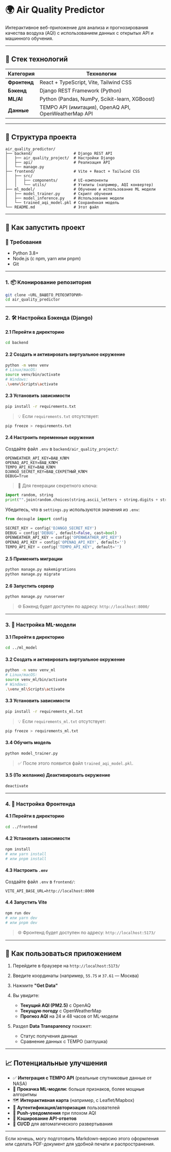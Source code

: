 # 🌍 Air Quality Predictor

Интерактивное веб-приложение для анализа и прогнозирования качества воздуха (AQI) с использованием данных с открытых API и машинного обучения.

---

## 🧰 Стек технологий

| Категория    | Технологии                                           |
| ------------ | ---------------------------------------------------- |
| **Фронтенд** | React + TypeScript, Vite, Tailwind CSS               |
| **Бэкенд**   | Django REST Framework (Python)                       |
| **ML/AI**    | Python (Pandas, NumPy, Scikit-learn, XGBoost)        |
| **Данные**   | TEMPO API (имитация), OpenAQ API, OpenWeatherMap API |

---

## 📁 Структура проекта

```
air_quality_predictor/
├── backend/                  # Django REST API
│   ├── air_quality_project/  # Настройки Django
│   ├── api/                  # Реализация API
│   └── manage.py
├── frontend/                 # Vite + React + Tailwind CSS
│   ├── src/
│   │   ├── components/       # UI-компоненты
│   │   └── utils/            # Утилиты (например, AQI конвертер)
├── ml_model/                 # Обучение и использование ML модели
│   ├── model_trainer.py      # Скрипт обучения
│   ├── model_inference.py    # Использование модели
│   └── trained_aqi_model.pkl # Сохранённая модель
└── README.md                 # Этот файл
```

---

## 🚀 Как запустить проект

### 🔧 Требования

* Python 3.8+
* Node.js (с npm, yarn или pnpm)
* Git

---

### 1. 📦 Клонирование репозитория

```bash
git clone <URL_ВАШЕГО_РЕПОЗИТОРИЯ>
cd air_quality_predictor
```

---

### 2. 🛠 Настройка Бэкенда (Django)

#### 2.1 Перейти в директорию

```bash
cd backend
```

#### 2.2 Создать и активировать виртуальное окружение

```bash
python -m venv venv
# Linux/macOS:
source venv/bin/activate
# Windows:
.\venv\Scripts\activate
```

#### 2.3 Установить зависимости

```bash
pip install -r requirements.txt
```

> 💡 Если `requirements.txt` отсутствует:

```bash
pip freeze > requirements.txt
```

#### 2.4 Настроить переменные окружения

Создайте файл `.env` в `backend/air_quality_project/`:

```
OPENWEATHER_API_KEY=ВАШ_КЛЮЧ
OPENAQ_API_KEY=ВАШ_КЛЮЧ
TEMPO_API_KEY=ВАШ_КЛЮЧ
DJANGO_SECRET_KEY=ВАШ_СЕКРЕТНЫЙ_КЛЮЧ
DEBUG=True
```

> 🔐 Для генерации секретного ключа:

```python
import random, string
print("".join(random.choices(string.ascii_letters + string.digits + string.punctuation, k=50)))
```

Убедитесь, что в `settings.py` используются значения из `.env`:

```python
from decouple import config

SECRET_KEY = config('DJANGO_SECRET_KEY')
DEBUG = config('DEBUG', default=False, cast=bool)
OPENWEATHER_API_KEY = config('OPENWEATHER_API_KEY')
OPENAQ_API_KEY = config('OPENAQ_API_KEY', default='')
TEMPO_API_KEY = config('TEMPO_API_KEY', default='')
```

#### 2.5 Применить миграции

```bash
python manage.py makemigrations
python manage.py migrate
```

#### 2.6 Запустить сервер

```bash
python manage.py runserver
```

> 🌐 Бэкенд будет доступен по адресу: `http://localhost:8000/`

---

### 3. 🧠 Настройка ML-модели

#### 3.1 Перейти в директорию

```bash
cd ../ml_model
```

#### 3.2 Создать и активировать виртуальное окружение

```bash
python -m venv venv_ml
# Linux/macOS:
source venv_ml/bin/activate
# Windows:
.\venv_ml\Scripts\activate
```

#### 3.3 Установить зависимости

```bash
pip install -r requirements_ml.txt
```

> 💡 Если `requirements_ml.txt` отсутствует:

```bash
pip freeze > requirements_ml.txt
```

#### 3.4 Обучить модель

```bash
python model_trainer.py
```

> ✅ После этого появится файл `trained_aqi_model.pkl`.

#### 3.5 (По желанию) Деактивировать окружение

```bash
deactivate
```

---

### 4. 🎨 Настройка Фронтенда

#### 4.1 Перейти в директорию

```bash
cd ../frontend
```

#### 4.2 Установить зависимости

```bash
npm install
# или yarn install
# или pnpm install
```

#### 4.3 Настроить `.env`

Создайте файл `.env` в `frontend/`:

```
VITE_API_BASE_URL=http://localhost:8000
```

#### 4.4 Запустить Vite

```bash
npm run dev
# или yarn dev
# или pnpm dev
```

> 🌐 Фронтенд будет доступен по адресу: `http://localhost:5173/`

---

## 🧪 Как пользоваться приложением

1. Перейдите в браузере на `http://localhost:5173/`
2. Введите координаты (например, `55.75` и `37.61` — Москва)
3. Нажмите **"Get Data"**
4. Вы увидите:

   * **Текущий AQI (PM2.5)** с OpenAQ
   * **Текущую погоду** с OpenWeatherMap
   * **Прогноз AQI** на 24 и 48 часов от ML-модели
5. Раздел **Data Transparency** покажет:

   * Статус получения данных
   * Сравнение данных с TEMPO (заглушка)

---

## 📈 Потенциальные улучшения

* ✅ **Интеграция с TEMPO API** (реальные спутниковые данные от NASA)
* 🧠 **Прокачка ML-модели:** больше признаков, более мощные алгоритмы
* 🗺️ **Интерактивная карта** (например, с Leaflet/Mapbox)
* 🔐 **Аутентификация/авторизация** пользователей
* 🔔 **Push-уведомления** при плохом AQI
* 🧰 **Кэширование API-ответов**
* 🔄 **CI/CD** для автоматического развертывания

---

Если хочешь, могу подготовить Markdown-версию этого оформления или сделать PDF-документ для удобной печати и распространения.

